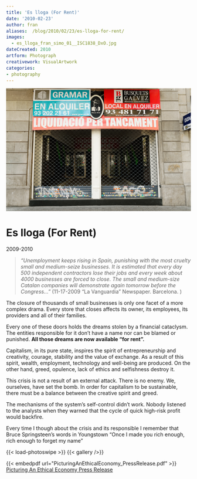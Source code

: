 ```yaml
---
title: 'Es lloga (For Rent)'
date: '2010-02-23'
author: fran
aliases:  /blog/2010/02/23/es-lloga-for-rent/
images:
  - es_lloga_fran_simo_01__ISC1838_DxO.jpg
dateCreated: 2010
artform: Photograph
creativework: VisualArtwork
categories:
- photography
---
```

![es_lloga_fran_simo_01__ISC1838_DxO.jpg](es_lloga_fran_simo_01__ISC1838_DxO.jpg)

# Es lloga (For Rent)

2009-2010

> _“Unemployment keeps rising in Spain, punishing with the most cruelty small and medium-seize businesses. It is estimated that every day 500 independent contractors lose their jobs and every week about 4000 businesses are forced to close. The small and medium-size Catalan companies will demonstrate again tomorrow before the Congress…”_ (11-17-2009 “La Vanguardia” Newspaper. Barcelona. )

The closure of thousands of small businesses is only one facet of a more complex drama. Every store that closes affects its owner, its employees, its providers and all of their families. 

Every one of these doors holds the dreams stolen by a financial cataclysm. The entities responsible for it don’t have a name nor can be blamed or punished. <strong>All those dreams are now available “for rent”.</strong>

Capitalism, in its pure state, inspires the spirit of entrepreneurship and creativity, courage, stability and the value of exchange. As a result of this spirit, wealth, employment, technology and well-being are produced. On the other hand, greed, opulence, lack of ethics and selfishness destroy it. 

This crisis is not a result of an external attack. There is no enemy. We, ourselves, have set the bomb. In order for capitalism to be sustainable, there must be a balance between the creative spirit and greed. 

The mechanisms of the system’s self-control didn’t work. Nobody listened to the analysts when they warned that the cycle of quick high-risk profit would backfire.

Every time I though about the crisis and its responsible I remember that Bruce Springsteen’s words in Youngstown “Once I made you rich enough, rich enough to forget my name” 

{{< load-photoswipe >}}
{{< gallery />}}


{{< embedpdf url="PicturingAnEthicalEconomy_PressRelease.pdf" >}}
[Picturing An Ethical Economy Press Release](PicturingAnEthicalEconomy_PressRelease.pdf)